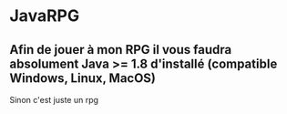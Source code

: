 # JavaRPG
## Afin de jouer à mon RPG il vous faudra absolument Java >= 1.8 d'installé (compatible Windows, Linux, MacOS)
Sinon c'est juste un rpg

